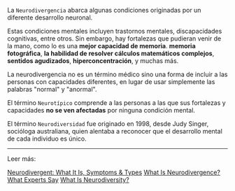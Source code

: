 La `Neurodivergencia` abarca algunas condiciones originadas por un diferente desarrollo neuronal.

Estas condiciones mentales incluyen trastornos mentales, discapacidades cognitivas, entre otros. Sin embargo, hay fortalezas que pudieran venir de la mano, como lo es una **mejor capacidad de memoria**. **memoria fotográfica**, **la habilidad de resolver cálculos matemáticos complejos**, **sentidos agudizados**, **hiperconcentración**, y muchas más.

La neurodivergencia no es un término médico sino una forma de incluir a las personas con capacidades diferentes, en lugar de usar simplemente las palabras "normal" y "anormal".

El término `Neurotípico` comprende a las personas a las que sus fortalezas y capacidades **no se ven afectadas** por ninguna condición mental.

El término `Neurodiversidad` fue originado en 1998, desde Judy Singer, socióloga australiana, quien alentaba a reconocer que el desarrollo mental de cada individuo es único.

---
Leer más:

[Neurodivergent: What It Is, Symptoms & Types](https://my.clevelandclinic.org/health/symptoms/23154-neurodivergent)
[What Is Neurodivergence? What Experts Say](https://www.forbes.com/health/mind/what-is-neurodivergent/)
[What Is Neurodiversity?](https://www.health.harvard.edu/blog/what-is-neurodiversity-202111232645)